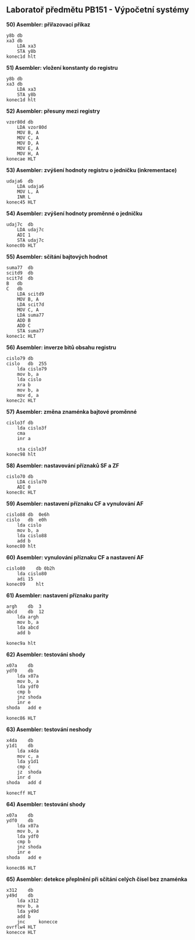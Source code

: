 ## Laboratoř předmětu PB151 - Výpočetní systémy

**50) Asembler: přiřazovací příkaz**
```assembly
y8b	db
xa3	db
	LDA xa3
	STA y8b
konec1d	hlt
```
**51) Asembler: vložení konstanty do registru**
```assembly
y8b	db
xa3	db
	LDA xa3
	STA y8b
konec1d	hlt
```

**52) Asembler: přesuny mezi registry**
```assembly
vzor80d	db
	LDA vzor80d
	MOV B, A
	MOV C, A
	MOV D, A
	MOV E, A
	MOV H, A
konecae	HLT
```

**53) Asembler: zvýšení hodnoty registru o jedničku (inkrementace)**
```assembly
udaja6	db
	LDA udaja6
	MOV L, A
	INR L
konec45	HLT
```

**54) Asembler: zvýšení hodnoty proměnné o jedničku**
```assembly
udaj7c	db
	LDA udaj7c
	ADI 1
	STA udaj7c
konec0b	HLT
```

**55) Asembler: sčítání bajtových hodnot**
```assembly
suma77	db
scitd9	db
scit7d	db
B	db
C	db
	LDA scitd9
	MOV B, A
	LDA scit7d
	MOV C, A
	LDA suma77
	ADD B
	ADD C
	STA suma77
konec1c	HLT
```

**56) Asembler: inverze bitů obsahu registru**
```assembly
cislo79	db
cislo	db	255
	lda	cislo79
	mov	b, a	
	lda	cislo	
	xra	b
	mov	b, a
	mov	d, a						
konec2c	HLT
```

**57) Asembler: změna znaménka bajtové proměnné**
```assembly
cislo3f	db	
	lda	cislo3f
	cma
	inr a
 
	sta cislo3f
konec98	hlt
```
**58) Asembler: nastavování příznaků SF a ZF**
```assembly
cislo70	db
	LDA cislo70
	ADI 0
konec8c	HLT
```

**59) Asembler: nastavení příznaku CF a vynulování AF**
```assembly
cislo88	db	0e6h
cislo	db	e0h
	lda cislo
	mov b, a
	lda cislo88
	add b
konec80	hlt
```

**60) Asembler: vynulování příznaku CF a nastavení AF**
```assembly
cislo80    db 0b2h
    lda cislo80
    adi 15
konec09    hlt
```

**61) Asembler: nastavení příznaku parity**
```assembly
argh	db	3
abcd	db	12
	lda	argh
	mov	b, a		
	lda	abcd
	add	b

konec9a	hlt
```

**62) Asembler: testování shody**
```assembly
x07a	db
ydf0	db
	lda	x07a
	mov	b, a
	lda	ydf0
	cmp	b
	jnz	shoda
	inr	e
shoda   add	e

konec86	HLT
```

**63) Asembler: testování neshody**
```assembly
x4da	db
y1d1	db
	lda	x4da
	mov	c, a
	lda	y1d1
	cmp	c
	jz	shoda
	inr	d
shoda   add	d

konecff	HLT
```

**64) Asembler: testování shody**
```assembly
x07a	db
ydf0	db
	lda	x07a
	mov	b, a
	lda	ydf0
	cmp	b
	jnz	shoda
	inr	e
shoda   add	e

konec86	HLT
```

**65) Asembler: detekce přeplnění při sčítání celých čísel bez znaménka**
```assembly
x312	db
y49d	db	
	lda	x312
	mov	b, a
	lda	y49d
	add	b
	jnc 	konecce
ovrflw4	HLT
konecce	HLT
```
